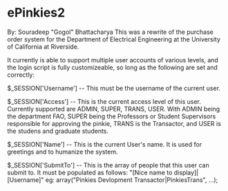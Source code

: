 # ePinkies2
By: Souradeep "Gogol" Bhattacharya
This was a rewrite of the purchase order system for the Department of Electrical Engineering at the University of California at Riverside.

It currently is able to support multiple user accounts of various levels, and the login script is fully customizeable, so long as the following are set and correctly:

$_SESSION['Username'] -- This must be the username of the current user.

$_SESSION['Access'] -- This is the current access level of this user. Currently supported are ADMIN, SUPER, TRANS, USER. With ADMIN being the department FAO, SUPER being the Professors or Student Supervisors responsible for approving the pinkie, TRANS is the Transactor, and USER is the studens and graduate students.

$_SESSION['Name'] -- This is the current User's name. It is used for greetings and to humanize the system.

$_SESSION['SubmitTo'] -- This is the array of people that this user can submit to. It must be populated as follows: "[Nice name to display]|[Username]" eg: array("Pinkies Devlopment Transactor|PinkiesTrans", ...);
